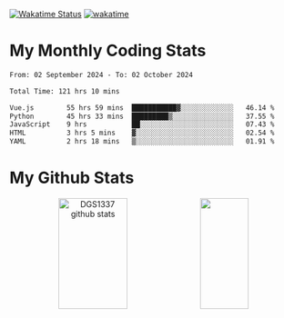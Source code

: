 [![Wakatime Status](https://github.com/noopurphalak/noopurphalak/workflows/wakatime-status-update/badge.svg)](https://github.com/noopurphalak/noopurphalak/actions/workflows/main.yml)
[![wakatime](https://wakatime.com/badge/user/80ace140-ef40-4fdd-b8ed-f3be3d2e1aea.svg)](https://wakatime.com/@80ace140-ef40-4fdd-b8ed-f3be3d2e1aea)

# My Monthly Coding Stats

<!--START_SECTION:waka-->

```txt
From: 02 September 2024 - To: 02 October 2024

Total Time: 121 hrs 10 mins

Vue.js        55 hrs 59 mins  ███████████▓░░░░░░░░░░░░░   46.14 %
Python        45 hrs 33 mins  █████████▒░░░░░░░░░░░░░░░   37.55 %
JavaScript    9 hrs           ██░░░░░░░░░░░░░░░░░░░░░░░   07.43 %
HTML          3 hrs 5 mins    ▓░░░░░░░░░░░░░░░░░░░░░░░░   02.54 %
YAML          2 hrs 18 mins   ▒░░░░░░░░░░░░░░░░░░░░░░░░   01.91 %
```

<!--END_SECTION:waka-->

# My Github Stats
<div style="text-align: center;">
  <img width="49%" height="195px" src="https://github-readme-stats-sigma-five.vercel.app/api?username=noopurphalak&show_icons=true&count_private=true&hide_border=true&title_color=ecf2f8&icon_color=0d1117&text_color=FFFFFF&bg_color=0d1117" alt="DGS1337 github stats" />
  <img width="41%" height="195px" src="https://github-readme-stats-sigma-five.vercel.app/api/top-langs/?username=noopurphalak&layout=compact&hide_border=true&title_color=ecf2f8&text_color=FFFFFF&bg_color=0d1117" />
</div>

